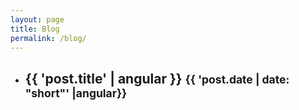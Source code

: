 ```yaml
---
layout: page
title: Blog
permalink: /blog/
---
```


<div class="blog ng-hide" ng-show="!loading" ng-controller="BlogCtrl">
  <ul class="list-unstyled">
      <li ng-repeat="post in posts">
        <h2>
          {{ 'post.title' | angular }}
          <small class="post-meta">{{ 'post.date | date: "short"' |angular}}</small>
        </h2>
        <article ng-bind-html="parseContent(post.content)"></article>
      </li>
  </ul>
</div>
